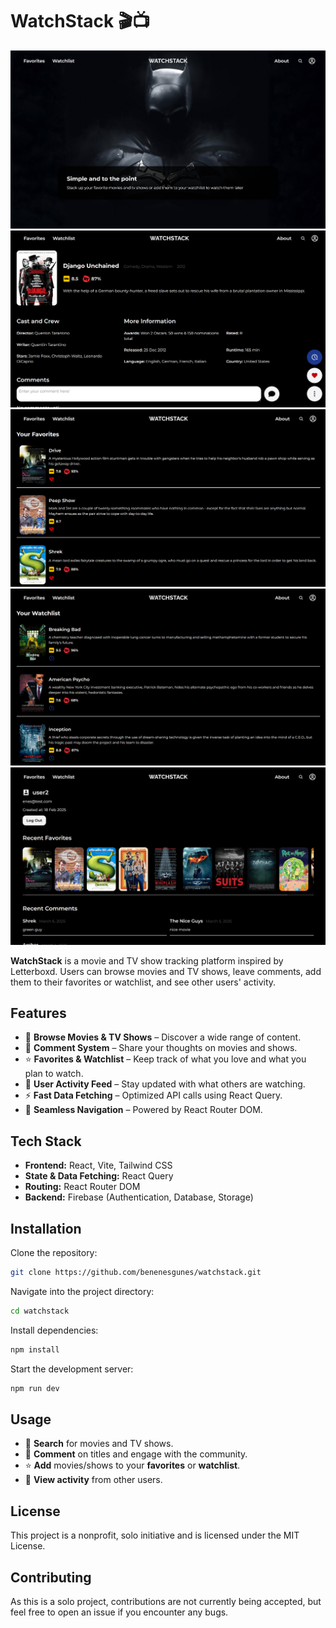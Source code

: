 # WatchStack 🎬📺

![Home Page](./public/images/homepage.png)
![Title Page](./public/images/titlepage.png)
![Favorites Page](./public/images/favoritespage.png)
![Watchlist Page](./public/images/watchlistpage.png)
![Profile Page](./public/images/profilepage.png)

**WatchStack** is a movie and TV show tracking platform inspired by Letterboxd. Users can browse movies and TV shows, leave comments, add them to their favorites or watchlist, and see other users' activity.

## Features
- 🔎 **Browse Movies & TV Shows** – Discover a wide range of content.
- 💬 **Comment System** – Share your thoughts on movies and shows.
- ⭐ **Favorites & Watchlist** – Keep track of what you love and what you plan to watch.
- 👥 **User Activity Feed** – Stay updated with what others are watching.
- ⚡ **Fast Data Fetching** – Optimized API calls using React Query.
- 🔗 **Seamless Navigation** – Powered by React Router DOM.

## Tech Stack
- **Frontend:** React, Vite, Tailwind CSS
- **State & Data Fetching:** React Query
- **Routing:** React Router DOM
- **Backend:** Firebase (Authentication, Database, Storage)

## Installation

Clone the repository:

```bash
git clone https://github.com/benenesgunes/watchstack.git
```
Navigate into the project directory:

```bash
cd watchstack
```
Install dependencies:
```bash
npm install
```
Start the development server:
```bash
npm run dev
```
## Usage

- 🔎 **Search** for movies and TV shows.
- 💬 **Comment** on titles and engage with the community.
- ⭐ **Add** movies/shows to your **favorites** or **watchlist**.
- 👥 **View activity** from other users.

## License

This project is a nonprofit, solo initiative and is licensed under the MIT License.

## Contributing

As this is a solo project, contributions are not currently being accepted, but feel free to open an issue if you encounter any bugs.

